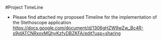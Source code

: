 #Project TimeLine 

- Please find attached my proposed Timeline for the implementation of the Stethoscope application
https://docs.google.com/document/d/1306gHZW9wZw_Bc4R-s9jdATCNRxovMQhyKzfvDBZKFA/edit?usp=sharing

